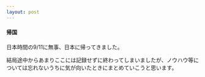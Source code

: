```yaml
---
layout: post
---
```

<h4>帰国</h4>
<p>日本時間の9/11に無事、日本に帰ってきました。</p>
<p>結局途中からあまりここには記録せずに終わってしまいましたが、ノウハウ等については忘れないうちに気が向いたときにまとめていこうと思います。</p>
